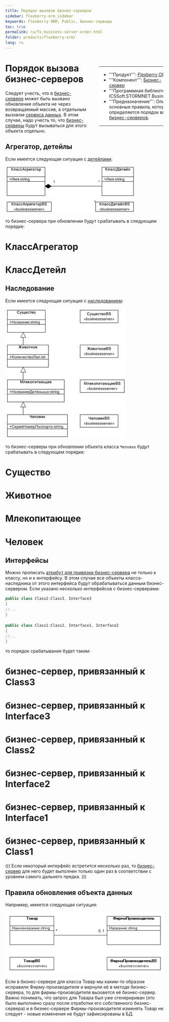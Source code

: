 ```yaml
---
title: Порядок вызовов бизнес-серверов
sidebar: flexberry-orm_sidebar
keywords: Flexberry ORM, Public, Бизнес-серверы
toc: true
permalink: ru/fo_business-server-order.html
folder: products/flexberry-orm/
lang: ru
---
```


<div style="margin:5px; padding-left:28px; float:right; width:40%; outline:1px solid white;"> <br> <table border="0" width="100%" bgcolor="#6495ED"> <tbody><tr><td bgcolor="#FFFFFF"> 

* '''Продукт''': [Flexberry ORM](flexberry-o-r-m.html)
* '''Компонент''': [Бизнес-сервер](business-logic.html)
* '''Программная библиотека''': ICSSoft.STORMNET.Business.dll
* '''Предназначение''': Описаны основные правила, которым определяется порядок вызова [бизнес-серверов](business--servers--wrapper--business--facade.html).
</td>
</tr></tbody></table></a>
</div>

# Порядок вызова бизнес-серверов
Следует учесть, что в [бизнес-сервере](business--servers--wrapper--business--facade.html) может быть вызвано обновление объекта не через возвращаемый массив, а отдельным вызовом [сервиса данных](data-service.html). В этом случае, надо учесть то, что [бизнес-серверы](business--servers--wrapper--business--facade.html) будут вызываться для этого объекта отдельно.

## Агрегатор, детейлы
Если имеется следующая ситуация c [детейлами](detail-associations-and-their-properties.html):

![](/images/pages/img/page/Business-Servers-Wrapper-Business-Facade/AgregatorDetailAtBS.png)

то бизнес-сервера при обновлении будут срабатывать в следующем порядке:
# КлассАгрегатор
# КлассДетейл

## Наследование
Если имеется следующая ситуация с [наследованием](inheritance.html):

![](/images/pages/img/page/Business-Servers-Wrapper-Business-Facade/BSHierarchy.JPG)

то бизнес-серверы при обновлении объекта класса `Человек` будут срабатывать в следующем порядке: 
# Существо
# Животное
# Млекопитающее
# Человек

## Интерфейсы
Можно прописать [атрибут для привязки бизнес-сервера](otrabotka-polzovatelskih-operacii-v-processe-raboty-servisa-dannyh-integraciya-s-biznes-serverom.html) не только к классу, но и к интерфейсу. В этом случае все объекты класса-наследника от этого интерфейса будут обрабатываться данным бизнес-сервером. Если указано несколько интерфейсов с бизнес-серверами: 
```cs
public class Class2:Class3, Interface3
{
//...
}

public class Class1:Class2, Interface1, Interface2
{
//...
}
```

то порядок срабатывания будет таким: 

# бизнес-сервер, привязанный к Class3
# бизнес-сервер, привязанный к Interface3
# бизнес-сервер, привязанный к Class2
# бизнес-сервер, привязанный к Interface2
# бизнес-сервер, привязанный к Interface1
# бизнес-сервер, привязанный к Class1

(((
<msg type=note>Если некоторый интерфейс встретится несколько раз, то [бизнес-сервер](business--servers--wrapper--business--facade.html) для него будет выполнен только один раз в соответствии с уровнем самого дальнего предка.</msg>
)))

## Правила обновления объекта данных
Например, имеется следующая ситуация:

![](/images/pages/img/page/Business-Servers-Wrapper-Business-Facade/BusinesServerMasters.GIF)

Если в бизнес-сервере для класса Товар мы каким-то образом исправили Фирму-производителя и вернули её в методе бизнес-сервера, то для фирмы-производителя вызовется её бизнес-сервер. Важно понимать, что запрос для Товара был уже сгенеририван (это было выполнено сразу после отработки его собственного бизнес-сервера) и в бизнес-сервере Фирмы-производителя изменять Товар не следует - новые изменения не будут зафиксированы в БД.
